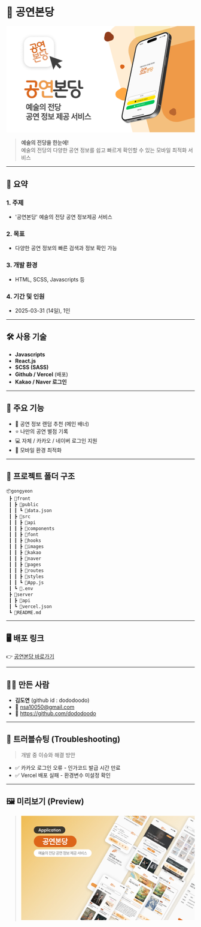 # 🎷 공연본당

![공연본당 썸네일](./front/src/images/app_thumbnail_01.png)
> **예술의 전당을 한눈에!**  
> 예술의 전당의 다양한 공연 정보를 쉽고 빠르게 확인할 수 있는 모바일 최적화 서비스

---

## 📑 요약
### 1. **주제**
   - '공연본당' 예술의 전당 공연 정보제공 서비스
     
### 2. **목표**
   - 다양한 공연 정보의 빠른 검색과 정보 확인 가능
     
### 3. **개발 환경**
   - HTML, SCSS, Javascripts 등
     
### 4. **기간 및 인원**
   - 2025-03-31 (14일), 1인


---

## 🛠️ 사용 기술  
- **Javascripts**
- **React.js**
- **SCSS (SASS)**  
- **Github / Vercel** (배포)  
- **Kakao / Naver 로그인**  

---

## 📱 주요 기능  
- 🎲 공연 정보 랜덤 추천 (메인 배너)  
- ⭐ 나만의 공연 별점 기록  
- 💻 자체 / 카카오 / 네이버 로그인 지원  
- 📱 모바일 환경 최적화 

---

## 💼 프로젝트 폴더 구조
    📦gongyeon
     ┣ 📂front
     ┃ ┣ 📂public
     ┃ ┃ ┗ 📜data.json
     ┃ ┣ 📂src
     ┃ ┃ ┣ 📂api
     ┃ ┃ ┣ 📂components
     ┃ ┃ ┣ 📂font
     ┃ ┃ ┣ 📂hooks
     ┃ ┃ ┣ 📂images
     ┃ ┃ ┣ 📂kakao
     ┃ ┃ ┣ 📂naver
     ┃ ┃ ┣ 📂pages
     ┃ ┃ ┣ 📂routes
     ┃ ┃ ┣ 📂styles
     ┃ ┃ ┗ 📜App.js
     ┃ ┗ 🔗.env
     ┣ 📂server
     ┃ ┣ 📂api
     ┃ ┗ 📜vercel.json
     ┗ 📜README.md
     
---

## 🖥️ 배포 링크  
👉 [공연본당 바로가기](https://gongyeon-38pt.vercel.app/)

---

## 🧑‍🎤 만든 사람  
- **김도연** (github id : dododoodo)  
- 💌 nsa10050@gmail.com <br>
- 💜 https://github.com/dododoodo
---

## 🌠 트러블슈팅 (Troubleshooting)
> 개발 중 이슈와 해결 방안

- ✅ 카카오 로그인 오류 - 인가코드 발급 시간 만료
- ✅ Vercel 배포 실패 - 환경변수 미설정 확인

---

## 🖼️ 미리보기 (Preview)
> ![공연본당 미리보기](./front/src/images/app_thumbnail_02.png)

